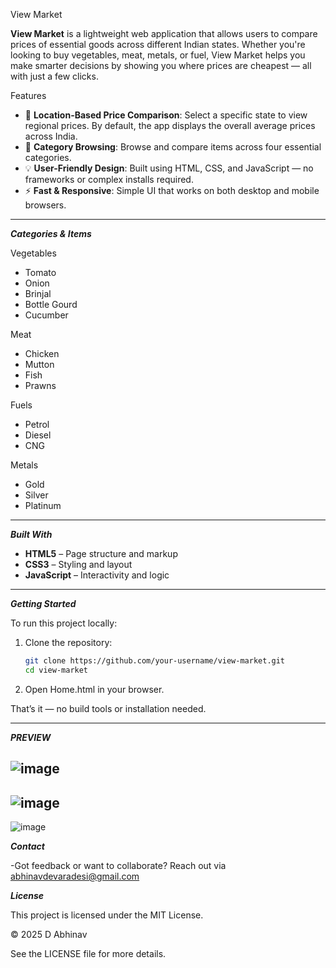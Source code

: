 View Market

**View Market** is a lightweight web application that allows users to compare prices of essential goods across different Indian states. Whether you're looking to buy vegetables, meat, metals, or fuel, View Market helps you make smarter decisions by showing you where prices are cheapest — all with just a few clicks.


Features

- 📍 **Location-Based Price Comparison**: Select a specific state to view regional prices. By default, the app displays the overall average prices across India.
- 🧾 **Category Browsing**: Browse and compare items across four essential categories.
- 💡 **User-Friendly Design**: Built using HTML, CSS, and JavaScript — no frameworks or complex installs required.
- ⚡ **Fast & Responsive**: Simple UI that works on both desktop and mobile browsers.

---

***Categories & Items***

Vegetables
- Tomato
- Onion
- Brinjal
- Bottle Gourd
- Cucumber

Meat
- Chicken
- Mutton
- Fish
- Prawns

Fuels
- Petrol
- Diesel
- CNG

Metals
- Gold
- Silver
- Platinum

---

***Built With***

- **HTML5** – Page structure and markup
- **CSS3** – Styling and layout
- **JavaScript** – Interactivity and logic

---

***Getting Started***

To run this project locally:
1. Clone the repository:
   ```bash
   git clone https://github.com/your-username/view-market.git
   cd view-market

2. Open Home.html in your browser.
   

That’s it — no build tools or installation needed.

---

***PREVIEW***

![image](https://github.com/user-attachments/assets/83aa33c7-20d0-4133-bec1-2a7d00327eb3) 
---
![image](https://github.com/user-attachments/assets/d4257ea1-617c-4bbf-9c89-fb8b871c1206)
---
![image](https://github.com/user-attachments/assets/33419621-cbf2-4d85-86b0-3d3b4333deba)


***Contact***

-Got feedback or want to collaborate? Reach out via abhinavdevaradesi@gmail.com

***License***

This project is licensed under the MIT License.

© 2025 D Abhinav

See the LICENSE file for more details.

